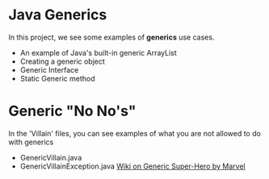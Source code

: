 # Java Generics

In this project, we see some examples of  **generics**  use cases.

-   An example of Java's built-in generic ArrayList<E>
-   Creating a generic object
-   Generic Interface
-   Static Generic method

# Generic "No No's"

In the 'Villain' files, you can see examples of what you are not allowed to do with generics

-   GenericVillain.java
-   GenericVillainException.java  [Wiki on Generic Super-Hero by Marvel](https://marvel.fandom.com/wiki/Generic_Super-Hero_(Earth-84041))

